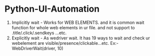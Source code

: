 # Python-UI-Automation

1. Implicitly wait - Works for WEB ELEMENTS. and it is common wait function for whole web elements in ur file. and not support to .title/.click/.sendkeys ...etc.
1. Explicitly wait -  As wedriver wait. It has 19 ways to wait and check ur webelement are visible/presence/clickable...etc. Ex:- WebDriverWait(driver, 10)    

